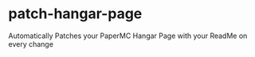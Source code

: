 # patch-hangar-page
Automatically Patches your PaperMC Hangar Page with your ReadMe on every change
